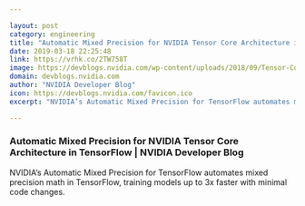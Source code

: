 ```yaml
---

layout: post
category: engineering
title: "Automatic Mixed Precision for NVIDIA Tensor Core Architecture in TensorFlow"
date: 2019-03-18 22:25:48
link: https://vrhk.co/2TW758T
image: https://devblogs.nvidia.com/wp-content/uploads/2018/09/Tensor-Core-Matrix-1.png
domain: devblogs.nvidia.com
author: "NVIDIA Developer Blog"
icon: https://devblogs.nvidia.com/favicon.ico
excerpt: "NVIDIA’s Automatic Mixed Precision for TensorFlow automates mixed precision math in TensorFlow, training models up to 3x faster with minimal code changes."

---
```


### Automatic Mixed Precision for NVIDIA Tensor Core Architecture in TensorFlow | NVIDIA Developer Blog

NVIDIA’s Automatic Mixed Precision for TensorFlow automates mixed precision math in TensorFlow, training models up to 3x faster with minimal code changes.